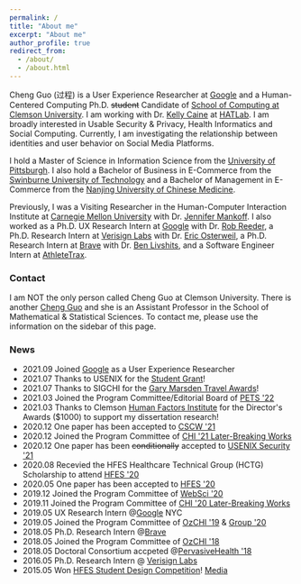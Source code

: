 ```yaml
---
permalink: /
title: "About me"
excerpt: "About me"
author_profile: true
redirect_from: 
  - /about/
  - /about.html
---
```

Cheng Guo (过程) is a User Experience Researcher at [Google](https://www.google.com) and a Human-Centered Computing Ph.D. ~~student~~ Candidate of [School of Computing at Clemson University](https://www.clemson.edu/cecas/departments/computing/). I am working with Dr. [Kelly Caine](https://kellycaine.wordpress.com/) at [HATLab](https://www.hatlab.org/). I am broadly interested in Usable Security & Privacy, Health Informatics and Social Computing. Currently, I am investigating the relationship between identities and user behavior on Social Media Platforms.

I hold a Master of Science in Information Science from the [University of Pittsburgh](https://www.ischool.pitt.edu/). I also hold a Bachelor of Business in E-Commerce from the [Swinburne University of Technology](https://www.swinburne.edu.au/) and a Bachelor of Management in E-Commerce from the [Nanjing University of Chinese Medicine](https://www.njutcm.edu.cn/).

Previously, I was a Visiting Researcher in the Human-Computer Interaction Institute at [Carnegie Mellon University](https://www.hcii.cmu.edu/) with Dr. [Jennifer Mankoff](https://make4all.org/people/jen-mankoff/). I also worked as a Ph.D. UX Research Intern at [Google](https://cloud.google.com/security) with Dr. [Rob Reeder](https://www.robreeder.com/), a Ph.D. Research Intern at [Verisign Labs](https://www.verisign.com/en_US/company-information/verisign-labs/index.xhtml) with Dr. [Eric Osterweil](https://cs.gmu.edu/directory/detail/79/), a Ph.D. Research Intern at [Brave](https://brave.com/) with Dr. [Ben Livshits](https://www.doc.ic.ac.uk/~livshits/), and a Software Engineer Intern at [AthleteTrax](https://athletetrax.info/).

### Contact
I am NOT the only person called Cheng Guo at Clemson University. There is another [Cheng Guo](https://chengg04.github.io/) and she is an Assistant Professor in the School of Mathematical & Statistical Sciences. To contact me, please use the information on the sidebar of this page.

### News
- 2021.09 Joined [Google](https://www.google.com) as a User Experience Researcher
- 2021.07 Thanks to USENIX for the [Student Grant](https://www.usenix.org/grant-programs)!
- 2021.07 Thanks to SIGCHI for the [Gary Marsden Travel Awards](https://sigchi.org/awards/gary-marsden-travel-awards/)!
- 2021.03 Joined the Program Committee/Editorial Board of [PETS '22](https://www.petsymposium.org/)
- 2021.03 Thanks to Clemson [Human Factors Institute](https://www.clemson.edu/centers-institutes/hfi/index.html) for the Director's Awards ($1000) to support my dissertation research!
- 2020.12 One paper has been accepted to [CSCW '21](https://cscw.acm.org/2021/)
- 2020.12 Joined the Program Committee of [CHI '21 Later-Breaking Works](https://chi2021.acm.org/for-authors/presenting/late-breaking-work)
- 2020.12 One paper has been ~~conditionally~~ accepted to [USENIX Security '21](https://www.usenix.org/conference/usenixsecurity21)
- 2020.08 Recevied the HFES Healthcare Technical Group (HCTG) Scholarship to attend [HFES '20](https://www.hfes.org/events/2020-hfes-international-annual-meeting)
- 2020.05 One paper has been accepted to [HFES '20](https://www.hfes.org/events/2020-hfes-international-annual-meeting)
- 2019.12 Joined the Program Committee of [WebSci '20](https://websci20.webscience.org/)
- 2019.11 Joined the Program Committee of [CHI '20 Later-Breaking Works](https://chi2020.acm.org/authors/late-breaking-works/)
- 2019.05 UX Research Intern @[Google](https://cloud.google.com/security/) NYC
- 2019.05 Joined the Program Committee of [OzCHI '19](http://ozchi2019.visemex.org/wp/) & [Group '20](https://group.acm.org/conferences/group20/)
- 2018.05 Ph.D. Research Intern @[Brave](https://brave.com/)
- 2018.05 Joined the Program Committee of [OzCHI '18](http://www.ozchi.org/2018/)
- 2018.05 Doctoral Consortium accpeted @[PervasiveHealth '18](http://pervasivehealth.org/)
- 2016.05 Ph.D. Research Intern @ [Verisign Labs](https://www.verisign.com/en_US/company-information/verisign-labs/technology-innovation-program/internship/index.xhtml)
- 2015.05 Won [HFES Student Design Competition](http://newsstand.clemson.edu/mediarelations/students-health-application-wins-international-competition/)! <a class='btn--research' href='https://upstatebusinessjournal.com/news/clemson-team-wins-mobile-app-competition/'>Media</a>
